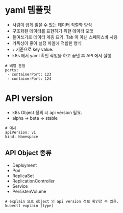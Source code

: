 # yaml 템플릿
- 사람이 쉽게 읽을 수 있는 데이터 직렬화 양식
- 구조화된 데이터를 표현하기 위한 데이터 포맷
- 들여쓰기로 데이터 계층 표기. Tab 이 아닌 스페이스바 사용
- 가독성이 좋아 설정 파일에 적합한 형식
- `:` 기준으로 key value.
- k8s 에서  yaml 확인 작업을 하고 끝낸 후 API 에서 실행.

```
# 배열 문법
ports:
 - containerPort: 123
 - containerPort: 124
```

# API version
- k8s Object 정의 시 api version 필요.
- alpha -> beta -> stable

```
# 예시
apiVersion: v1
kind: Namespace
```

## API Object 종류
- Deployment
- Pod
- ReplicaSet
- ReplicationController
- Service
- PersistenVolume

```
# explain 으로 object 의 api version 정보 확인할 수 있음.
kubectl explain [type]
```
